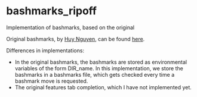 # bashmarks_ripoff
Implementation of bashmarks, based on the original

Original bashmarks, by [Huy Nguyen](https://github.com/huyng), can be found [here](https://github.com/huyng/bashmarks).  

Differences in implementations:
* In the original bashmarks, the bashmarks are stored as environmental variables of the form DIR_name.  In this implementation, we store the bashmarks in a bashmarks file, which gets checked every time a bashmark move is requested.
* The original features tab completion, which I have not implemented yet.

